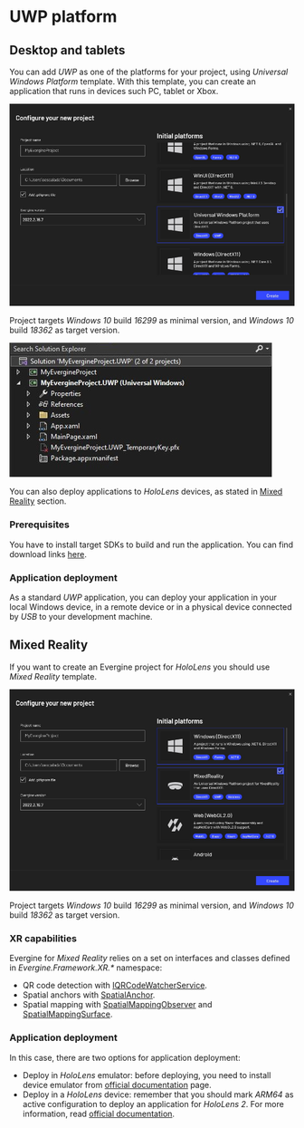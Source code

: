 # UWP platform

## Desktop and tablets

You can add _UWP_ as one of the platforms for your project, using _Universal Windows Platform_ template. With this template, you can create an application that runs in devices such PC, tablet or Xbox.

![Create a new project](images/launcher-desktop.jpg)

Project targets _Windows 10_ build _16299_ as minimal version, and _Windows 10_ build _18362_ as target version.

![Project structure](images/project-structure.jpg)

You can also deploy applications to _HoloLens_ devices, as stated in [Mixed Reality](#Mixed-Reality) section.

### Prerequisites
You have to install target SDKs to build and run the application. You can find download links [here](https://developer.microsoft.com/en-us/windows/downloads/sdk-archive).

### Application deployment
As a standard _UWP_ application, you can deploy your application in your local Windows device, in a remote device or in a physical device connected by _USB_ to your development machine.

## <a name="Mixed-Reality"></a>Mixed Reality

If you want to create an Evergine project for _HoloLens_ you should use _Mixed Reality_ template.

![Create a new project](images/launcher-mixed-reality.jpg)

Project targets _Windows 10_ build _16299_ as minimal version, and _Windows 10_ build _18362_ as target version.

### XR capabilities
Evergine for _Mixed Reality_ relies on a set on interfaces and classes defined in _Evergine.Framework.XR.*_ namespace:
- QR code detection with [IQRCodeWatcherService](xref:Evergine.Framework.XR.QR.IQRCodeWatcherService). 
- Spatial anchors with [SpatialAnchor](xref:Evergine.Framework.XR.SpatialAnchors.SpatialAnchor).
- Spatial mapping with [SpatialMappingObserver](xref:Evergine.Framework.XR.SpatialMapping.SpatialMappingObserver) and [SpatialMappingSurface](xref:Evergine.Framework.XR.SpatialMapping.SpatialMappingSurface).

### Application deployment
In this case, there are two options for application deployment: 
- Deploy in _HoloLens_ emulator: before deploying, you need to install device emulator from [official documentation](https://docs.microsoft.com/en-us/windows/mixed-reality/develop/advanced-concepts/hololens-emulator-archive) page.
- Deploy in a _HoloLens_ device: remember that you should mark _ARM64_ as active configuration to deploy an application for _HoloLens 2_. For more information, read [official documentation](https://docs.microsoft.com/en-us/windows/mixed-reality/develop/advanced-concepts/using-visual-studio?tabs=hl2).
